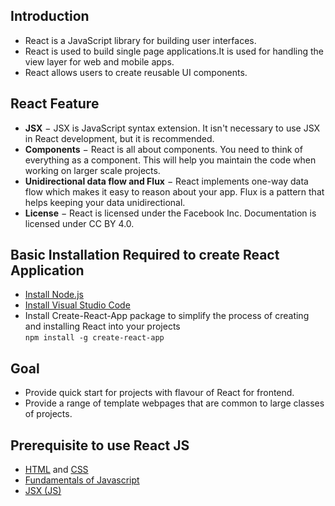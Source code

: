 ## Introduction
*   React is a JavaScript library for building user interfaces.
*   React is used to build single page applications.It is used for handling the view layer for web and mobile apps.
*   React allows users to create reusable UI components.

## React Feature
*   __JSX__ − JSX is JavaScript syntax extension. It isn't necessary to use JSX in React development, but it is recommended.    
*   __Components__ − React is all about components. You need to think of everything as a component. This will help you maintain the code when working on larger scale projects.
*   __Unidirectional data flow and Flux__ − React implements one-way data flow which makes it easy to reason about your app. Flux is a pattern that helps keeping your data unidirectional.
*   __License__ − React is licensed under the Facebook Inc. Documentation is licensed under CC BY 4.0. 

## Basic Installation Required to create React Application
*   [Install Node.js](https://nodejs.org/en/download/)<br/>
*   [Install Visual Studio Code](https://code.visualstudio.com/download)<br/>
*   Install Create-React-App package to simplify the process of creating and installing React into your projects<br/>
    `npm install -g create-react-app`

## Goal
*   Provide quick start for projects with flavour of React for frontend.<br>
*   Provide a range of template webpages that are common to large classes of projects.

## Prerequisite to use React JS
*   [HTML](https://www.w3schools.com/html/) and [CSS](https://www.w3schools.com/css/)<br>
*   [Fundamentals of Javascript](https://w3schools.com/js/DEFAULT.asp)
*   [JSX (JS)](https://reactjs.org/docs/introducing-jsx.html)<br>

